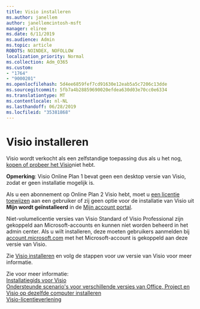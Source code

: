 ```yaml
---
title: Visio installeren
ms.author: janellem
author: janellemcintosh-msft
manager: eliree
ms.date: 6/11/2019
ms.audience: Admin
ms.topic: article
ROBOTS: NOINDEX, NOFOLLOW
localization_priority: Normal
ms.collection: Adm_O365
ms.custom:
- "1764"
- "9000201"
ms.openlocfilehash: 5d4ee6859fef7cd91630e12eab5a5c7206c13dde
ms.sourcegitcommit: 5fb7a4b28859690020efdea630d03e70cc0e6334
ms.translationtype: MT
ms.contentlocale: nl-NL
ms.lasthandoff: 06/28/2019
ms.locfileid: "35381868"
---
```

# <a name="install-visio"></a>Visio installeren

Visio wordt verkocht als een zelfstandige toepassing dus als u het nog, [kopen of probeer het Visio](https://products.office.com/visio)niet hebt. 

**Opmerking**: Visio Online Plan 1 bevat geen een desktop versie van Visio, zodat er geen installatie mogelijk is.

Als u een abonnement op Online Plan 2 Visio hebt, moet u [een licentie toewijzen](https://docs.microsoft.com/office365/admin/subscriptions-and-billing/assign-licenses-to-users?wt.mc_id=OfficeAdm_ClientDIA_Alchemy1764) aan een gebruiker of zij geen optie voor de installatie van Visio uit **Mijn wordt geïnstalleerd** in de [Mijn account portal](https://portal.office.com/account#installs). 

Niet-volumelicentie versies van Visio Standard of Visio Professional zijn gekoppeld aan Microsoft-accounts en kunnen niet worden beheerd in het admin center. Als u wilt installeren, deze moeten gebruikers aanmelden bij [account.microsoft.com](https://account.microsoft.com) met het Microsoft-account is gekoppeld aan deze versie van Visio.

Zie [Visio installeren](https://support.office.com/article/f98f21e3-aa02-4827-9167-ddab5b025710?wt.mc_id=OfficeAdm_ClientDIA_Alchemy1764) en volg de stappen voor uw versie van Visio voor meer informatie.

Zie voor meer informatie:<br>
[Installatiegids voor Visio](https://docs.microsoft.com/deployoffice/deployment-guide-for-visio)<br>
[Ondersteunde scenario's voor verschillende versies van Office, Project en Visio op dezelfde computer installeren](https://docs.microsoft.com/deployoffice/install-different-office-visio-and-project-versions-on-the-same-computer)<br>
[Visio-licentieverlening](https://products.office.com/visio/microsoft-visio-volume-licensing-visio-for-multiple-users)